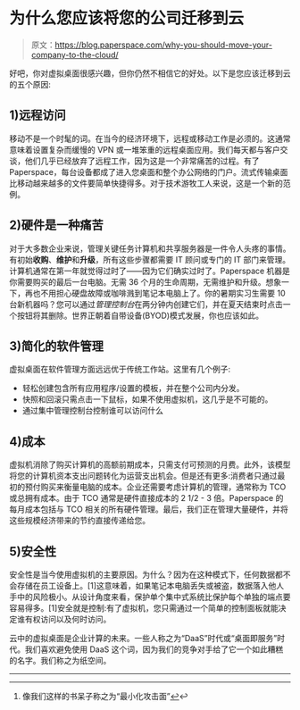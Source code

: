 # 为什么您应该将您的公司迁移到云

> 原文：<https://blog.paperspace.com/why-you-should-move-your-company-to-the-cloud/>

好吧，你对虚拟桌面很感兴趣，但你仍然不相信它的好处。以下是您应该迁移到云的五个原因:

## 1)远程访问

移动不是一个时髦的词。在当今的经济环境下，远程或移动工作是必须的。这通常意味着设置复杂而缓慢的 VPN 或一堆笨重的远程桌面应用。我们每天都与客户交谈，他们几乎已经放弃了远程工作，因为这是一个非常痛苦的过程。有了 Paperspace，每台设备都成了进入您桌面和整个办公网络的门户。流式传输桌面比移动越来越多的文件要简单快捷得多。对于技术游牧工人来说，这是一个新的范例。

## 2)硬件是一种痛苦

对于大多数企业来说，管理关键任务计算机和共享服务器是一件令人头疼的事情。有初始**收购**、**维护**和**升级**，所有这些步骤都需要 IT 顾问或专门的 IT 部门来管理。计算机通常在第一年就觉得过时了——因为它们确实过时了。Paperspace 机器是你需要购买的最后一台电脑。无需 36 个月的生命周期，无需维护和升级。想象一下，再也不用担心硬盘故障或咖啡溅到笔记本电脑上了。你的暑期实习生需要 10 台新机器吗？您可以通过*管理控制台*在两分钟内创建它们，并在夏天结束时点击一个按钮将其删除。世界正朝着自带设备(BYOD)模式发展，你也应该如此。

## 3)简化的软件管理

虚拟桌面在软件管理方面远远优于传统工作站。这里有几个例子:

*   轻松创建包含所有应用程序/设置的模板，并在整个公司内分发。
*   快照和回滚只需点击一下鼠标，如果不使用虚拟机，这几乎是不可能的。
*   通过集中管理控制台控制谁可以访问什么

## 4)成本

虚拟机消除了购买计算机的高额前期成本，只需支付可预测的月费。此外，该模型将您的计算机资本支出问题转化为运营支出机会。但是还有更多:消费者只通过最初的预付购买来衡量电脑的成本。企业还需要考虑计算机的管理，通常称为 TCO 或总拥有成本。由于 TCO 通常是硬件直接成本的 2 1/2 - 3 倍。Paperspace 的每月成本包括与 TCO 相关的所有硬件管理。最后，我们正在管理大量硬件，并将这些规模经济带来的节约直接传递给您。

## 5)安全性

安全性是当今使用虚拟机的主要原因。为什么？因为在这种模式下，任何数据都不会存储在员工设备上。[1]这意味着，如果笔记本电脑丢失或被盗，数据落入他人手中的风险极小。从设计角度来看，保护单个集中式系统比保护每个单独的端点要容易得多。[1]安全就是控制:有了虚拟机，您只需通过一个简单的控制面板就能决定谁有权访问以及何时访问。

云中的虚拟桌面是企业计算的未来。一些人称之为“DaaS”时代或“桌面即服务”时代。我们喜欢避免使用 DaaS 这个词，因为我们的竞争对手给了它一个如此糟糕的名字。我们称之为纸空间。

* * *

* * *

1.  像我们这样的书呆子称之为“最小化攻击面”[↩︎](#fnref1)↩︎